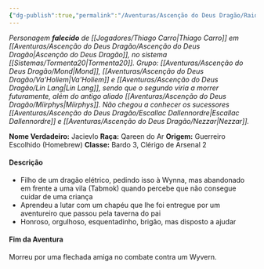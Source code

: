 ```yaml
---
{"dg-publish":true,"permalink":"/Aventuras/Ascenção do Deus Dragão/Raiden/","created":"2025-10-13T19:51:36.825-03:00"}
---
```


*Personagem **falecido** de [[Jogadores/Thiago Carro\|Thiago Carro]] em [[Aventuras/Ascenção do Deus Dragão/Ascenção do Deus Dragão\|Ascenção do Deus Dragão]], no sistema [[Sistemas/Tormenta20\|Tormenta20]].*
*Grupo: [[Aventuras/Ascenção do Deus Dragão/Mond\|Mond]], [[Aventuras/Ascenção do Deus Dragão/Va'Holiem\|Va'Holiem]] e [[Aventuras/Ascenção do Deus Dragão/Lin Lang\|Lin Lang]], sendo que o segundo viria a morrer futuramente, além do antigo aliado [[Aventuras/Ascenção do Deus Dragão/Miirphys\|Miirphys]].
Não chegou a conhecer os sucessores [[Aventuras/Ascenção do Deus Dragão/Escallac Dallennordre\|Escallac Dallennordre]] e [[Aventuras/Ascenção do Deus Dragão/Nezzar\|Nezzar]].*

**Nome Verdadeiro:** Jacievlo
**Raça:** Qareen do Ar
**Origem:** Guerreiro Escolhido (Homebrew)
**Classe:** Bardo 3, Clérigo de Arsenal 2
#### Descrição
- Filho de um dragão elétrico, pedindo isso à Wynna, mas abandonado em frente a uma vila (Tabmok) quando percebe que não consegue cuidar de uma criança
- Aprendeu a lutar com um chapéu que lhe foi entregue por um aventureiro que passou pela taverna do pai
- Honroso, orgulhoso, esquentadinho, brigão, mas disposto a ajudar
#### Fim da Aventura
Morreu por uma flechada amiga no combate contra um Wyvern.
